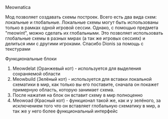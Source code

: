 Meownatica

Мод позволяет создавать схемы построек. Всего есть два вида схем: локальные и глобальные. Локальные схемы могут быть использованы только в рамках одной игровой сессии. 
Однако, с помощью предмета "meowint", можно сделать их глобальными. Это позволяет использовать глобальные схемы в разных мирах (а так же игровых сессиях) и делиться ими с другими игроками. 
Спасибо Dionis за помощь с текстурами

Функциональные блоки
1. Meowdelat (Оранжевый кот) - используется для выделения сохраняемой области
2. Meowbuild (Зелёный кот) - используется для вставки локальной схематики в мир, как только вы его поставите, сначала он покажет примерную область, которую занимает схема.
3. После нажатия на блок он вставит схему в мир полноценно
4. Meowoad (Красный кот) - функционал такой же, как и у зелёного, за исключением того что он вставляет глобальную схематику в мир, а так же у него более функциональный интерфейс
